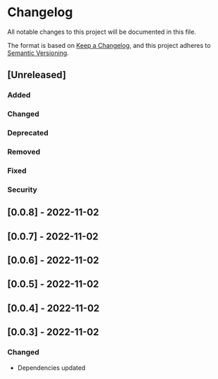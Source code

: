 # Changelog

All notable changes to this project will be documented in this file.

The format is based on [Keep a Changelog](https://keepachangelog.com/en/1.0.0/), and this project adheres to [Semantic Versioning](https://semver.org/spec/v2.0.0.html).

## [Unreleased]

### Added

### Changed

### Deprecated

### Removed

### Fixed

### Security

## [0.0.8] - 2022-11-02

## [0.0.7] - 2022-11-02

## [0.0.6] - 2022-11-02

## [0.0.5] - 2022-11-02

## [0.0.4] - 2022-11-02

## [0.0.3] - 2022-11-02

### Changed

- Dependencies updated